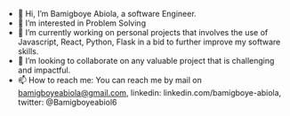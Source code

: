 - 👋 Hi, I’m Bamigboye Abiola, a software Engineer.
- 👀 I’m interested in Problem Solving
- 🌱 I’m currently working on personal projects that involves the use of Javascript, React, Python, Flask in a bid to further improve my software skills.
- 💞️ I’m looking to collaborate on any valuable project that is challenging and impactful.
- 📫 How to reach me: You can reach me by mail on bamigboyeabiola@gmail.com, linkedin: linkedin.com/bamigboye-abiola, twitter: @Bamigboyeabiol6

<!---
genuineAB/genuineAB is a ✨ special ✨ repository because its `README.md` (this file) appears on your GitHub profile.
You can click the Preview link to take a look at your changes.
--->
